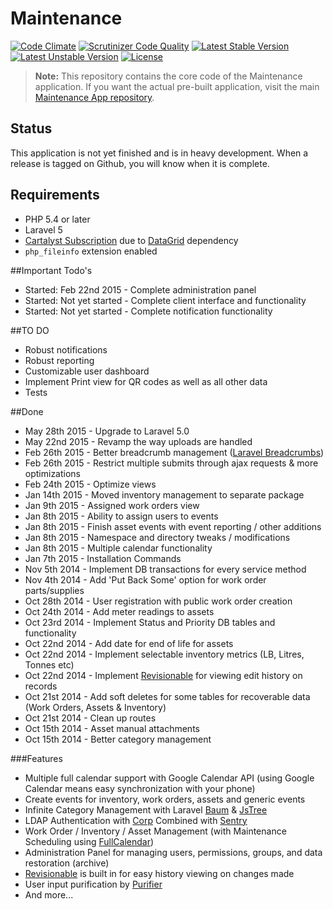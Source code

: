 # Maintenance

[![Code Climate](https://codeclimate.com/github/stevebauman/maintenance/badges/gpa.svg)](https://codeclimate.com/github/stevebauman/maintenance)
[![Scrutinizer Code Quality](https://scrutinizer-ci.com/g/stevebauman/maintenance/badges/quality-score.png?b=master)](https://scrutinizer-ci.com/g/stevebauman/maintenance/?branch=master)
[![Latest Stable Version](https://poser.pugx.org/stevebauman/maintenance/v/stable.svg)](https://packagist.org/packages/stevebauman/maintenance)
[![Latest Unstable Version](https://poser.pugx.org/stevebauman/maintenance/v/unstable.svg)](https://packagist.org/packages/stevebauman/maintenance) 
[![License](https://poser.pugx.org/stevebauman/maintenance/license.svg)](https://packagist.org/packages/stevebauman/maintenance)

> **Note:** This repository contains the core code of the Maintenance application. If you want the actual pre-built application, visit the main [Maintenance App repository](https://github.com/stevebauman/maintenance-app).

## Status

This application is not yet finished and is in heavy development. When a release is tagged on Github, you will know when
it is complete.

## Requirements

- PHP 5.4 or later
- Laravel 5
- [Cartalyst Subscription](https://cartalyst.com/) due to [DataGrid](https://cartalyst.com/manual/data-grid/3.0) dependency
- `php_fileinfo` extension enabled

##Important Todo's
* Started: Feb 22nd 2015    - Complete administration panel
* Started: Not yet started  - Complete client interface and functionality
* Started: Not yet started  - Complete notification functionality

##TO DO
* Robust notifications
* Robust reporting
* Customizable user dashboard
* Implement Print view for QR codes as well as all other data
* Tests

##Done
* May 28th 2015 - Upgrade to Laravel 5.0
* May 22nd 2015 - Revamp the way uploads are handled
* Feb 26th 2015 - Better breadcrumb management ([Laravel Breadcrumbs](https://github.com/davejamesmiller/laravel-breadcrumbs))
* Feb 26th 2015 - Restrict multiple submits through ajax requests & more optimizations
* Feb 24th 2015 - Optimize views
* Jan 14th 2015 - Moved inventory management to separate package
* Jan 9th 2015 - Assigned work orders view
* Jan 8th 2015 - Ability to assign users to events
* Jan 8th 2015 - Finish asset events with event reporting / other additions
* Jan 8th 2015 - Namespace and directory tweaks / modifications
* Jan 8th 2015 - Multiple calendar functionality
* Jan 7th 2015 - Installation Commands
* Nov 5th 2014 - Implement DB transactions for every service method
* Nov 4th 2014 - Add 'Put Back Some' option for work order parts/supplies
* Oct 28th 2014 - User registration with public work order creation
* Oct 24th 2014 - Add meter readings to assets
* Oct 23rd 2014 - Implement Status and Priority DB tables and functionality
* Oct 22nd 2014 - Add date for end of life for assets
* Oct 22nd 2014 - Implement selectable inventory metrics (LB, Litres, Tonnes etc)
* Oct 22nd 2014 - Implement [Revisionable](https://github.com/VentureCraft/revisionable) for viewing edit history on records
* Oct 21st 2014 - Add soft deletes for some tables for recoverable data (Work Orders, Assets & Inventory)
* Oct 21st 2014 - Clean up routes
* Oct 15th 2014 - Asset manual attachments
* Oct 15th 2014 - Better category management

###Features
* Multiple full calendar support with Google Calendar API (using Google Calendar means easy synchronization with your phone)
* Create events for inventory, work orders, assets and generic events
* Infinite Category Management with Laravel [Baum](https://github.com/etrepat/baum) & [JsTree](https://github.com/vakata/jstree)
* LDAP Authentication with [Corp](https://github.com/stevebauman/Corp) Combined with [Sentry](https://github.com/cartalyst/sentry)
* Work Order / Inventory / Asset Management (with Maintenance Scheduling using [FullCalendar](https://github.com/arshaw/fullcalendar))
* Administration Panel for managing users, permissions, groups, and data restoration (archive)
* [Revisionable](https://github.com/VentureCraft/revisionable) is built in for easy history viewing on changes made
* User input purification by [Purifier](https://github.com/mewebstudio/Purifier)
* And more...